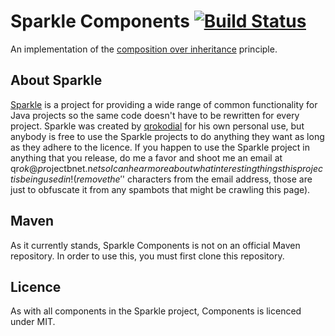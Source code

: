 Sparkle Components [![Build Status](https://travis-ci.org/SparkleCommons/Components.svg)](https://travis-ci.org/SparkleCommons/Components)
========================================================================================================================

An implementation of the [composition over inheritance](https://en.wikipedia.org/wiki/Composition_over_inheritance) 
principle.

## About Sparkle

[Sparkle](https://github.com/SparkleCommons) is a project for providing a wide range of common functionality for Java 
projects so the same code doesn't have to be rewritten for every project. Sparkle was created by 
[qrokodial](https://github.com/qrokodial) for his own personal use, but anybody is free to use the Sparkle projects to 
do anything they want as long as they adhere to the licence. If you happen to use the Sparkle project in anything that 
you release, do me a favor and shoot me an email at qr$ok@pr$ojectbnet.n$et so I can hear more about what interesting 
things this project is being used in! (remove the '$' characters from the email address, those are just to obfuscate it 
from any spambots that might be crawling this page).

## Maven

As it currently stands, Sparkle Components is not on an official Maven repository. In order to use this, you must first 
clone this repository.

## Licence

As with all components in the Sparkle project, Components is licenced under MIT.